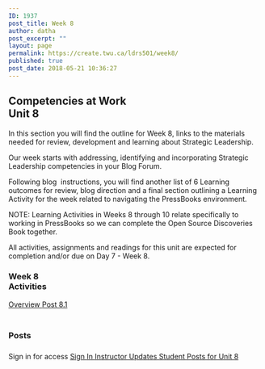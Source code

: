 ```yaml
---
ID: 1937
post_title: Week 8
author: datha
post_excerpt: ""
layout: page
permalink: https://create.twu.ca/ldrs501/week8/
published: true
post_date: 2018-05-21 10:36:27
---
```

<!--themify_builder_static-->

<h2>Competencies at Work<br/>Unit 8</h2>

In this section you will find the outline for Week 8, links to the materials needed for review, development and learning about Strategic Leadership.

Our week starts with addressing, identifying and incorporating Strategic Leadership competencies in your Blog Forum.

Following blog  instructions, you will find another list of 6 Learning outcomes for review, blog direction and a final section outlining a Learning Activity for the week related to navigating the PressBooks environment.

NOTE: Learning Activities in Weeks 8 through 10 relate specifically to working in PressBooks so we can complete the Open Source Discoveries Book together.

All activities, assignments and readings for this unit are expected for completion and/or due on Day 7 - Week 8.

<h3>Week 8<br/>Activities</h3>

<a href="https://create.twu.ca/ldrs501/unit-8/"> Overview </a> <a href="https://create.twu.ca/ldrs501/week-8-post-8-1/"> Post 8.1 </a>

<h3><br/>Posts</h3>

<h3></h3>

Sign in for access 
 <a href="https://create.twu.ca/wp-admin"> Sign In </a> 
 <a href="https://create.twu.ca/ldrs501/category/u8-updates"> Instructor Updates </a> <a href="https://create.twu.ca/ldrs501/category/unit-8"> Student Posts for Unit 8 </a><!--/themify_builder_static-->